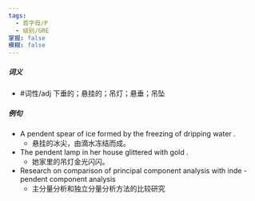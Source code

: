 ```yaml
---
tags:
  - 首字母/P
  - 级别/GRE
掌握: false
模糊: false
---
```

##### 词义
- #词性/adj  下垂的；悬挂的；吊灯；悬垂；吊坠
##### 例句
- A pendent spear of ice formed by the freezing of dripping water .
	- 悬挂的冰尖，由滴水冻结而成。
- The pendent lamp in her house glittered with gold .
	- 她家里的吊灯金光闪闪。
- Research on comparison of principal component analysis with inde - pendent component analysis
	- 主分量分析和独立分量分析方法的比较研究
